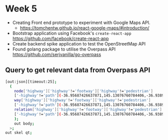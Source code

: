 # Week 5

* Creating Front end prototype to experiment with Google Maps API.
  * <https://tomchentw.github.io/react-google-maps/#introduction/>
* Bootstrap application using Facebook's `create-react-app`
  https://github.com/facebook/create-react-app
* Create backend spike application to test the OpenStreetMap API
* Found golang package to utilise the Overpass API
  https://github.com/serjvanilla/go-overpass

## Query to get relevant data from Overpass API

```bash
[out:json][timeout:25];
  (
    node['highway']['highway'!='footway']['highway'!='pedestrian']
    ['-highway'!='path'](-36.95687426637871,145.13076760784406,-36.93890796069632,145.1532484622462);
    way['highway']['highway'!='footway']['highway'!='pedestrian']
    ['-highway'!='path'](-36.95687426637871,145.13076760784406,-36.93890796069632,145.1532484622462);
    relation['highway']['highway'!='footway']['highway'!='pedestrian']
    ['-highway'!='path'](-36.95687426637871,145.13076760784406,-36.93890796069632,145.1532484622462);
    );
    out body;
  >;
out skel qt;
```
